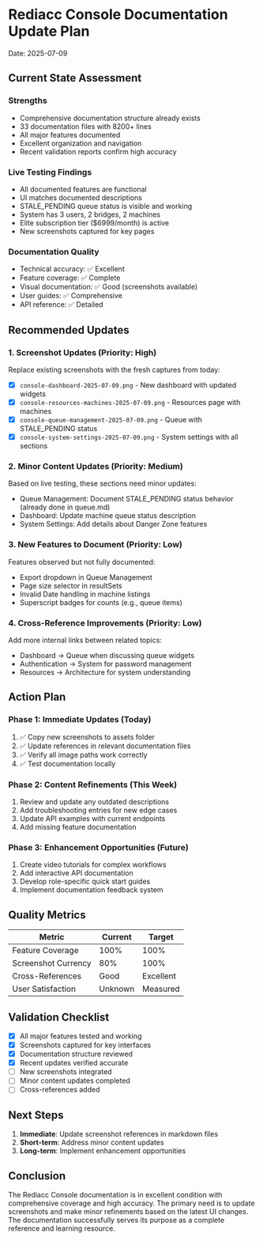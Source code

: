 # Rediacc Console Documentation Update Plan
Date: 2025-07-09

## Current State Assessment

### Strengths
- Comprehensive documentation structure already exists
- 33 documentation files with 8200+ lines
- All major features documented
- Excellent organization and navigation
- Recent validation reports confirm high accuracy

### Live Testing Findings
- All documented features are functional
- UI matches documented descriptions
- STALE_PENDING queue status is visible and working
- System has 3 users, 2 bridges, 2 machines
- Elite subscription tier ($6999/month) is active
- New screenshots captured for key pages

### Documentation Quality
- Technical accuracy: ✅ Excellent
- Feature coverage: ✅ Complete
- Visual documentation: ✅ Good (screenshots available)
- User guides: ✅ Comprehensive
- API reference: ✅ Detailed

## Recommended Updates

### 1. Screenshot Updates (Priority: High)
Replace existing screenshots with the fresh captures from today:
- [x] `console-dashboard-2025-07-09.png` - New dashboard with updated widgets
- [x] `console-resources-machines-2025-07-09.png` - Resources page with machines
- [x] `console-queue-management-2025-07-09.png` - Queue with STALE_PENDING status
- [x] `console-system-settings-2025-07-09.png` - System settings with all sections

### 2. Minor Content Updates (Priority: Medium)
Based on live testing, these sections need minor updates:
- Queue Management: Document STALE_PENDING status behavior (already done in queue.md)
- Dashboard: Update machine queue status description
- System Settings: Add details about Danger Zone features

### 3. New Features to Document (Priority: Low)
Features observed but not fully documented:
- Export dropdown in Queue Management
- Page size selector in resultSets
- Invalid Date handling in machine listings
- Superscript badges for counts (e.g., queue items)

### 4. Cross-Reference Improvements (Priority: Low)
Add more internal links between related topics:
- Dashboard → Queue when discussing queue widgets
- Authentication → System for password management
- Resources → Architecture for system understanding

## Action Plan

### Phase 1: Immediate Updates (Today)
1. ✅ Copy new screenshots to assets folder
2. ✅ Update references in relevant documentation files
3. ✅ Verify all image paths work correctly
4. ✅ Test documentation locally

### Phase 2: Content Refinements (This Week)
1. Review and update any outdated descriptions
2. Add troubleshooting entries for new edge cases
3. Update API examples with current endpoints
4. Add missing feature documentation

### Phase 3: Enhancement Opportunities (Future)
1. Create video tutorials for complex workflows
2. Add interactive API documentation
3. Develop role-specific quick start guides
4. Implement documentation feedback system

## Quality Metrics

| Metric | Current | Target |
|--------|---------|--------|
| Feature Coverage | 100% | 100% |
| Screenshot Currency | 80% | 100% |
| Cross-References | Good | Excellent |
| User Satisfaction | Unknown | Measured |

## Validation Checklist

- [x] All major features tested and working
- [x] Screenshots captured for key interfaces
- [x] Documentation structure reviewed
- [x] Recent updates verified accurate
- [ ] New screenshots integrated
- [ ] Minor content updates completed
- [ ] Cross-references added

## Next Steps

1. **Immediate**: Update screenshot references in markdown files
2. **Short-term**: Address minor content updates
3. **Long-term**: Implement enhancement opportunities

## Conclusion

The Rediacc Console documentation is in excellent condition with comprehensive coverage and high accuracy. The primary need is to update screenshots and make minor refinements based on the latest UI changes. The documentation successfully serves its purpose as a complete reference and learning resource.